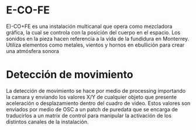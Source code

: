 E-CO-FE
=======
E)-CO+FE es una instalación multicanal que opera como mezcladora gráfica, la cual se controla con la posición del cuerpo en el espacio. Los sonidos en la pieza hacen referencia a la vida de la fundidura en Monterrey. Utiliza elementos como metales, vientos y hornos en ebullición para crear una atmósfera sonora

Detección de movimiento
=======================
La detección de movimiento se hace por medio de processing importando la camara y enviando los valores X/Y de cualquier objeto que presente aceleración o desplazamiento dentro del cuadro de video. Estos valores son enviados por medio de OSC a un patch de puredata que se encarga de traducirlos a un matrix de control para manipular la activación de los distintos canales de la instalación. 



